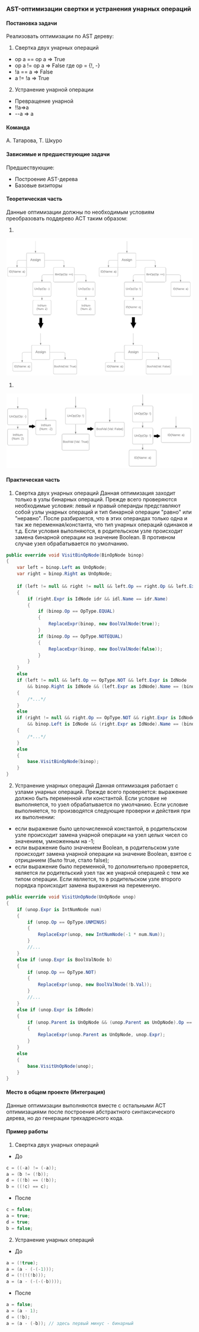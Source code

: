 ### AST-оптимизации свертки и устранения унарных операций
#### Постановка задачи
Реализовать оптимизации по AST дереву:
1. Свертка двух унарных операций
- op a == op a => True
- op a != op a => False
где op = {!, -}
- !a == a => False
- a != !a => True
2. Устранение унарной операции
- Превращение унарной 
- !!a=>a
- \-\-a => a

#### Команда
А. Татарова, Т. Шкуро
#### Зависимые и предшествующие задачи
Предшествующие:
- Построение AST-дерева
- Базовые визиторы

#### Теоретическая часть
Данные оптимизации должны по необходимым условиям преобразовать поддерево АСТ таким образом:

1. 

![Оптимизация свертки унарных операций](https://github.com/Taally/FIIT_6_compiler/blob/master/Documentation/1_OptExprFoldUnary%26TransformUnaryToValue/pic1.png)

1. 

![Оптимизация устранения унарных операций](https://github.com/Taally/FIIT_6_compiler/blob/master/Documentation/1_OptExprFoldUnary%26TransformUnaryToValue/pic2.png)


#### Практическая часть
1. Свертка двух унарных операций
Данная оптимизация заходит только в узлы бинарных операций. Прежде всего проверяются необходимые условия: левый и правый операнды представляют собой узлы унарных операций и тип бинарной операции "равно" или "неравно". После разбирается, что в этих операндах только одна и так же переменная/константа, что тип унарных операций одинаков и т.д. Если условия выполняются, в родительском узле происходит замена бинарной операции на значение Boolean. В противном случае узел обрабатывается по умолчанию.
```csharp
public override void VisitBinOpNode(BinOpNode binop)
{
    var left = binop.Left as UnOpNode;
    var right = binop.Right as UnOpNode;
    
    if (left != null && right != null && left.Op == right.Op && left.Expr is IdNode idl)
    {
        if (right.Expr is IdNode idr && idl.Name == idr.Name)
        {
            if (binop.Op == OpType.EQUAL)
            {
                ReplaceExpr(binop, new BoolValNode(true));
            }
            if (binop.Op == OpType.NOTEQUAL)
            {
                ReplaceExpr(binop, new BoolValNode(false));
            }
        }
    }
    else
    if (left != null && left.Op == OpType.NOT && left.Expr is IdNode
        && binop.Right is IdNode && (left.Expr as IdNode).Name == (binop.Right as IdNode).Name)
    {
        /*...*/
    }
    else
    if (right != null && right.Op == OpType.NOT && right.Expr is IdNode
        && binop.Left is IdNode && (right.Expr as IdNode).Name == (binop.Left as IdNode).Name)
    {
        /*...*/
    }
    else
    {
        base.VisitBinOpNode(binop);
    }
}
```

2. Устранение унарных операций
Данная оптимизация работает с узлами унарных операций. Прежде всего проверяется: выражение должно быть переменной или константой. Если условие не выполняется, то узел обрабатывается по умолчанию.
Если условие выполняется, то производятся следующие проверки и действия при их выполнении:
- если выражение было целочисленной константой, в родительском узле происходит замена унарной операции на узел целых чисел со значением, умноженным на -1;
- если выражение было значением Boolean, в родительском узле происходит замена унарной операции на  значение Boolean, взятое с отрицанием (было !true, стало false);
- если выражение было переменной, то дополнительно проверяется, является ли родительский узел так же унарной операцией с тем же типом операции. Если является, то в родительском узле второго порядка происходит замена выражения на переменную. 

```csharp
public override void VisitUnOpNode(UnOpNode unop)
{
    if (unop.Expr is IntNumNode num)
    {
        if (unop.Op == OpType.UNMINUS)
        {
            ReplaceExpr(unop, new IntNumNode(-1 * num.Num));
        }
        //...
    }
    else if (unop.Expr is BoolValNode b)
    {
        if (unop.Op == OpType.NOT)
        {
            ReplaceExpr(unop, new BoolValNode(!b.Val));
        }
        //...
    }
    else if (unop.Expr is IdNode)
    {
        if (unop.Parent is UnOpNode && (unop.Parent as UnOpNode).Op == unop.Op)
        {
            ReplaceExpr(unop.Parent as UnOpNode, unop.Expr);
        }
    }
    else
    {
        base.VisitUnOpNode(unop);
    }
}
```

#### Место в общем проекте (Интеграция)
Данные оптимизации выполняются вместе с остальными АСТ оптимизациями после построения абстрактного синтаксического дерева, но до генерации трехадресного кода.

#### Пример работы
1. Свертка двух унарных операций
- До 
```csharp
c = ((-a) != (-a));
a = (b != (!b));
d = ((!b) == (!b));
b = ((!c) == c);
```
- После
```csharp
c = false;
a = true;
d = true;
b = false;
```
2. Устранение унарных операций
- До
```csharp
a = (!true);
a = (a - (-(-1)));
d = (!(!(!b)));
a = (a - (-(-(-b))));
```
- После
```csharp
a = false;
a = (a - 1);
d = (!b);
a = (a - (-b)); // здесь первый минус - бинарный
```

